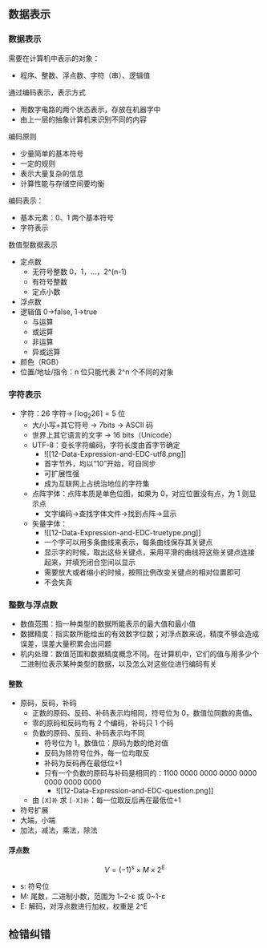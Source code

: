 ## 数据表示

### 数据表示
需要在计算机中表示的对象：
- 程序、整数、浮点数、字符（串）、逻辑值

通过编码表示，表示方式
- 用数字电路的两个状态表示，存放在机器字中
- 由上一层的抽象计算机来识别不同的内容

编码原则
- 少量简单的基本符号
- 一定的规则
- 表示大量复杂的信息
- 计算性能与存储空间要均衡

编码表示：
- 基本元素：0、1 两个基本符号
- 字符表示


数值型数据表示
- 定点数
	- 无符号整数 0，1，…，2^(n-1)
	- 有符号整数
	- 定点小数
- 浮点数
- 逻辑值 0->false, 1->true 
	- 与运算
	- 或运算
	- 非运算
	- 异或运算
- 颜色（RGB）
- 位置/地址/指令：n 位只能代表 2^n 个不同的对象


### 字符表示
- 字符：26 字符-> $\lceil \log_{2}26\rceil=5$ 位
	- 大/小写+其它符号 -> 7bits -> ASCII 码
	- 世界上其它语言的文字 -> 16 bits（Unicode）
	- UTF-8：变长字符编码，字符长度由首字节确定
		- ![[12-Data-Expression-and-EDC-utf8.png]]
		- 首字节外，均以“10”开始，可自同步
		- 可扩展性强
		- 成为互联网上占统治地位的字符集
	- 点阵字体：点阵本质是单色位图，如果为 0，对应位置没有点，为 1 则显示点
		- 文字编码->查找字体文件->找到点阵->显示
	- 矢量字体：
		- ![[12-Data-Expression-and-EDC-truetype.png]]
		- 一个字可以用多条曲线来表示，每条曲线保存其关键点
		- 显示字的时候，取出这些关键点，采用平滑的曲线将这些关键点连接起来，并填充闭合空间以显示
		- 需要放大或者缩小的时候，按照比例改变关键点的相对位置即可
		- 不会失真

### 整数与浮点数

- 数值范围：指一种类型的数据所能表示的最大值和最小值
- 数据精度：指实数所能给出的有效数字位数；对浮点数来说，精度不够会造成误差，误差大量积累会出问题
- 机内处理：数值范围和数据精度概念不同。在计算机中，它们的值与用多少个二进制位表示某种类型的数据，以及怎么对这些位进行编码有关

#### 整数
- 原码，反码，补码
	- 正数的原码、反码、补码表示均相同，符号位为 0，数值位同数的真值。
	- 零的原码和反码均有 2 个编码，补码只 1 个码
	- 负数的原码、反码、补码表示均不同
		- 符号位为 1，数值位：原码为数的绝对值
		- 反码为除符号位外，每一位均取反
		- 补码为反码再在最低位+1
		- 只有一个负数的原码与补码是相同的：1100 0000 0000 0000 0000 0000 0000 0000
			- ![[12-Data-Expression-and-EDC-question.png]]
	- 由 `[X]补` 求 `[-X]补`：每一位取反后再在最低位+1
- 符号扩展
- 大端，小端
- 加法，减法，乘法，除法


#### 浮点数
$$
V=(-1)^{s}\times M\times 2^{E}
$$
- s: 符号位
- M: 尾数，二进制小数，范围为 1~2-ε 或 0~1-ε
- E: 解码，对浮点数进行加权，权重是 2^E

## 检错纠错

